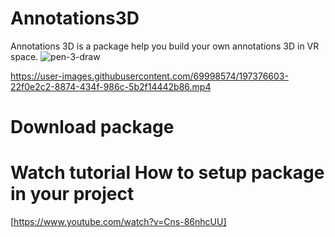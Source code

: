 # Annotations3D
Annotations 3D is a package help you build your own annotations 3D in VR space.
![pen-3-draw](https://user-images.githubusercontent.com/69998574/197375248-c8eae7f4-e358-474a-9998-2d991824c389.png)

https://user-images.githubusercontent.com/69998574/197376603-22f0e2c2-8874-434f-986c-5b2f14442b86.mp4

# Download package
[](Annotations_3D.unitypackage)

# Watch tutorial How to setup package in your project

[https://www.youtube.com/watch?v=Cns-86nhcUU]